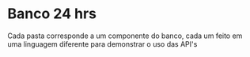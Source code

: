 # Banco 24 hrs

Cada pasta corresponde a um componente do banco, cada um feito em uma linguagem diferente para demonstrar o uso das API's